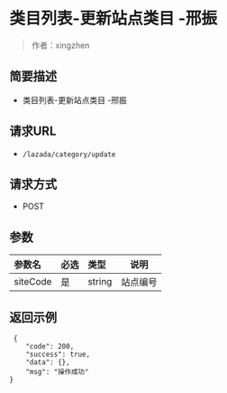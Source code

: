 # 类目列表-更新站点类目 -邢振

> 作者：xingzhen

## 简要描述
- 类目列表-更新站点类目 -邢振

## 请求URL
- ` /lazada/category/update `

## 请求方式
- POST

## 参数

|参数名|必选|类型|说明|
|:----    |:---|:----- |-----   |
|siteCode |是  |string |站点编号   |


## 返回示例 

``` 
 {
    "code": 200,
    "success": true,
    "data": {},
    "msg": "操作成功"
}
```